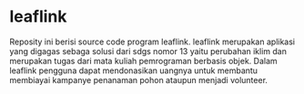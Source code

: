 # leaflink
Reposity ini berisi source code program leaflink. leaflink merupakan aplikasi yang digagas sebaga solusi dari sdgs nomor 13 yaitu perubahan iklim dan merupakan tugas dari mata kuliah pemrograman berbasis objek. Dalam leaflink pengguna dapat mendonasikan uangnya untuk membantu membiayai kampanye penanaman pohon ataupun menjadi volunteer.
